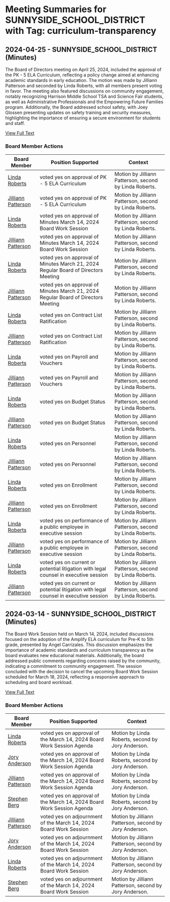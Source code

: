 # Meeting Summaries for SUNNYSIDE_SCHOOL_DISTRICT with Tag: curriculum-transparency

## 2024-04-25 - SUNNYSIDE_SCHOOL_DISTRICT (Minutes)

The Board of Directors meeting on April 25, 2024, included the approval of the PK - 5 ELA Curriculum, reflecting a policy change aimed at enhancing academic standards in early education. The motion was made by Jilliann Patterson and seconded by Linda Roberts, with all members present voting in favor. The meeting also featured discussions on community engagement, notably recognizing Harrison Middle School TSA and Science Fair students, as well as Administrative Professionals and the Empowering Future Families program. Additionally, the Board addressed school safety, with Joey Glossen presenting updates on safety training and security measures, highlighting the importance of ensuring a secure environment for students and staff.

[View Full Text](https://raw.githubusercontent.com/VoronoiPerspectives/WashingtonStateSchoolBoardExplorer/refs/heads/main/data/countries/usa/states/wa/counties/yakima/school_boards/sunnyside_school_district/2024/2024-04-25-minutes.txt)

### Board Member Actions

| Board Member | Position Supported | Context |
|--------------|--------------------|---------|
| [Linda Roberts](board_member_363.md) | voted yes on approval of PK - 5 ELA Curriculum | Motion by Jilliann Patterson, second by Linda Roberts. |
| [Jilliann Patterson](board_member_364.md) | voted yes on approval of PK - 5 ELA Curriculum | Motion by Jilliann Patterson, second by Linda Roberts. |
| [Linda Roberts](board_member_363.md) | voted yes on approval of Minutes March 14, 2024 Board Work Session | Motion by Jilliann Patterson, second by Linda Roberts. |
| [Jilliann Patterson](board_member_364.md) | voted yes on approval of Minutes March 14, 2024 Board Work Session | Motion by Jilliann Patterson, second by Linda Roberts. |
| [Linda Roberts](board_member_363.md) | voted yes on approval of Minutes March 21, 2024 Regular Board of Directors Meeting | Motion by Jilliann Patterson, second by Linda Roberts. |
| [Jilliann Patterson](board_member_364.md) | voted yes on approval of Minutes March 21, 2024 Regular Board of Directors Meeting | Motion by Jilliann Patterson, second by Linda Roberts. |
| [Linda Roberts](board_member_363.md) | voted yes on Contract List Ratification | Motion by Jilliann Patterson, second by Linda Roberts. |
| [Jilliann Patterson](board_member_364.md) | voted yes on Contract List Ratification | Motion by Jilliann Patterson, second by Linda Roberts. |
| [Linda Roberts](board_member_363.md) | voted yes on Payroll and Vouchers | Motion by Jilliann Patterson, second by Linda Roberts. |
| [Jilliann Patterson](board_member_364.md) | voted yes on Payroll and Vouchers | Motion by Jilliann Patterson, second by Linda Roberts. |
| [Linda Roberts](board_member_363.md) | voted yes on Budget Status | Motion by Jilliann Patterson, second by Linda Roberts. |
| [Jilliann Patterson](board_member_364.md) | voted yes on Budget Status | Motion by Jilliann Patterson, second by Linda Roberts. |
| [Linda Roberts](board_member_363.md) | voted yes on Personnel | Motion by Jilliann Patterson, second by Linda Roberts. |
| [Jilliann Patterson](board_member_364.md) | voted yes on Personnel | Motion by Jilliann Patterson, second by Linda Roberts. |
| [Linda Roberts](board_member_363.md) | voted yes on Enrollment | Motion by Jilliann Patterson, second by Linda Roberts. |
| [Jilliann Patterson](board_member_364.md) | voted yes on Enrollment | Motion by Jilliann Patterson, second by Linda Roberts. |
| [Linda Roberts](board_member_363.md) | voted yes on performance of a public employee in executive session | Motion by Jilliann Patterson, second by Linda Roberts. |
| [Jilliann Patterson](board_member_364.md) | voted yes on performance of a public employee in executive session | Motion by Jilliann Patterson, second by Linda Roberts. |
| [Linda Roberts](board_member_363.md) | voted yes on current or potential litigation with legal counsel in executive session | Motion by Jilliann Patterson, second by Linda Roberts. |
| [Jilliann Patterson](board_member_364.md) | voted yes on current or potential litigation with legal counsel in executive session | Motion by Jilliann Patterson, second by Linda Roberts. |

## 2024-03-14 - SUNNYSIDE_SCHOOL_DISTRICT (Minutes)

The Board Work Session held on March 14, 2024, included discussions focused on the adoption of the Amplify ELA curriculum for Pre-K to 5th grade, presented by Angel Carrizales. This discussion emphasizes the importance of academic standards and curriculum transparency as the board evaluates new educational materials. Additionally, the board addressed public comments regarding concerns raised by the community, indicating a commitment to community engagement. The session concluded with the decision to cancel the upcoming Board Work Session scheduled for March 18, 2024, reflecting a responsive approach to scheduling and board workload.

[View Full Text](https://raw.githubusercontent.com/VoronoiPerspectives/WashingtonStateSchoolBoardExplorer/refs/heads/main/data/countries/usa/states/wa/counties/yakima/school_boards/sunnyside_school_district/2024/2024-03-14-minutes.txt)

### Board Member Actions

| Board Member | Position Supported | Context |
|--------------|--------------------|---------|
| [Linda Roberts](board_member_363.md) | voted yes on approval of the March 14, 2024 Board Work Session Agenda | Motion by Linda Roberts, second by Jory Anderson. |
| [Jory Anderson](board_member_365.md) | voted yes on approval of the March 14, 2024 Board Work Session Agenda | Motion by Linda Roberts, second by Jory Anderson. |
| [Jilliann Patterson](board_member_364.md) | voted yes on approval of the March 14, 2024 Board Work Session Agenda | Motion by Linda Roberts, second by Jory Anderson. |
| [Stephen Berg](board_member_366.md) | voted yes on approval of the March 14, 2024 Board Work Session Agenda | Motion by Linda Roberts, second by Jory Anderson. |
| [Jilliann Patterson](board_member_364.md) | voted yes on adjournment of the March 14, 2024 Board Work Session | Motion by Jilliann Patterson, second by Jory Anderson. |
| [Jory Anderson](board_member_365.md) | voted yes on adjournment of the March 14, 2024 Board Work Session | Motion by Jilliann Patterson, second by Jory Anderson. |
| [Linda Roberts](board_member_363.md) | voted yes on adjournment of the March 14, 2024 Board Work Session | Motion by Jilliann Patterson, second by Jory Anderson. |
| [Stephen Berg](board_member_366.md) | voted yes on adjournment of the March 14, 2024 Board Work Session | Motion by Jilliann Patterson, second by Jory Anderson. |

